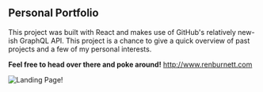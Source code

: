 ## Personal Portfolio

This project was built with React and makes use of GitHub's relatively new-ish GraphQL API. This project is a chance to give a quick overview of past projects and a few of my personal interests.

**Feel free to head over there and poke around!**
http://www.renburnett.com

![Landing Page!](https://live.staticflickr.com/65535/49363862343_999ed614b8_w.jpg)

